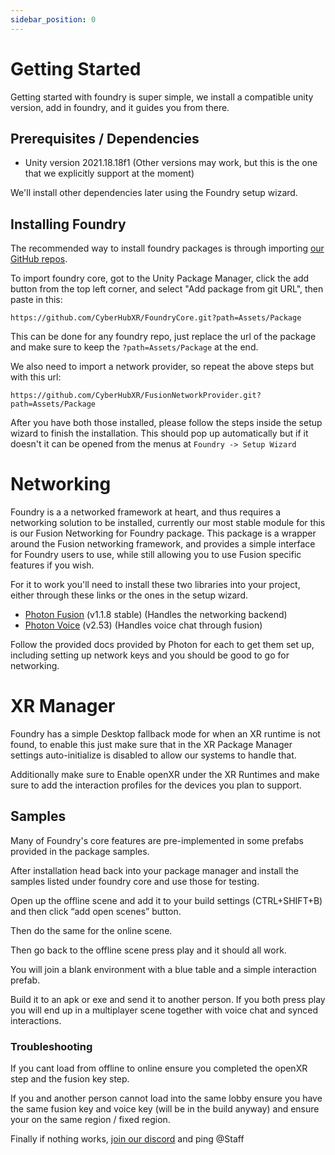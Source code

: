 ```yaml
---
sidebar_position: 0
---
```


# Getting Started
Getting started with foundry is super simple, we install a compatible unity version, add in foundry, and it guides you from there.

## Prerequisites / Dependencies
- Unity version 2021.18.18f1 (Other versions may work, but this is the one that we explicitly support at the moment)

We'll install other dependencies later using the Foundry setup wizard.

## Installing Foundry
The recommended way to install foundry packages is through importing [our GitHub repos](https://github.com/orgs/CyberHubXR/repositories). 

To import foundry core, got to the Unity Package Manager, click the add button from the top left corner, and select "Add package from git URL", then paste in this:

`https://github.com/CyberHubXR/FoundryCore.git?path=Assets/Package`

This can be done for any foundry repo, just replace the url of the package and make sure to keep the `?path=Assets/Package` at the end.

We also need to import a network provider, so repeat the above steps but with this url:

`https://github.com/CyberHubXR/FusionNetworkProvider.git?path=Assets/Package`

After you have both those installed, please follow the steps inside the setup wizard to finish the installation. This should pop up automatically but if it doesn't it can be opened from the menus at `Foundry -> Setup Wizard`

# Networking
Foundry is a a networked framework at heart, and thus requires a networking solution to be installed, currently our most stable 
module for this is our Fusion Networking for Foundry package. This package is a wrapper around the Fusion networking framework, 
and provides a simple interface for Foundry users to use, while still allowing you to use Fusion specific features if you wish.

For it to work you'll need to install these two libraries into your project, either through these links or the ones in the setup wizard.
- [Photon Fusion](https://dashboard.photonengine.com/download/fusion/photon-fusion-1.1.8-f-725.unitypackage) (v1.1.8 stable) (Handles the networking backend)
- [Photon Voice](https://assetstore.unity.com/packages/tools/audio/photon-voice-2-130518) (v2.53) (Handles voice chat through fusion)

Follow the provided docs provided by Photon for each to get them set up, including setting up network keys and you should be good to go for networking.


# XR Manager
Foundry has a simple Desktop fallback mode for when an XR runtime is not found, to enable this just make sure that in the XR Package Manager settings auto-initialize is disabled to allow our systems to handle that.

Additionally make sure to Enable openXR under the XR Runtimes and make sure to add the interaction profiles for the devices you plan to support.

## Samples
Many of Foundry's core features are pre-implemented in some prefabs provided in the package samples.

After installation head back into your package manager and install the samples listed under foundry core and use those for testing.

Open up the offline scene and add it to your build settings (CTRL+SHIFT+B) and then click “add open scenes” button.

Then do the same for the online scene.

Then go back to the offline scene press play and it should all work.

You will join a blank environment with a blue table and a simple interaction prefab.

Build it to an apk or exe and send it to another person. If you both press play you will end up in a multiplayer scene together with voice chat and synced interactions.


### Troubleshooting

If you cant load from offline to online ensure you completed the openXR step and the fusion key step.

If you and another person cannot load into the same lobby ensure you have the same fusion key and voice key (will be in the build anyway) and ensure your on the same region / fixed region.

Finally if nothing works, [join our discord](https://discord.gg/tnMu5HRU4m) and ping @Staff 